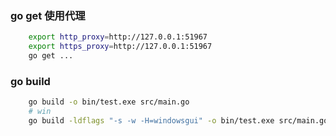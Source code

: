 
### go get 使用代理
```bash
    export http_proxy=http://127.0.0.1:51967
    export https_proxy=http://127.0.0.1:51967
    go get ...
```

### go build
```bash
    go build -o bin/test.exe src/main.go
    # win
    go build -ldflags "-s -w -H=windowsgui" -o bin/test.exe src/main.go
```
